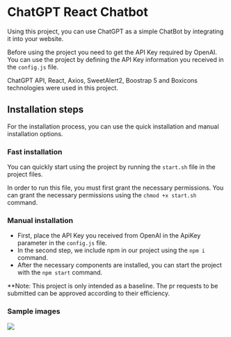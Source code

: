 # ChatGPT React Chatbot

Using this project, you can use ChatGPT as a simple ChatBot by integrating it into your website.

Before using the project you need to get the API Key required by OpenAI. You can use the project by defining the API Key information you received in the `config.js` file.

ChatGPT API, React, Axios, SweetAlert2, Boostrap 5 and Boxicons technologies were used in this project.

## Installation steps

For the installation process, you can use the quick installation and manual installation options.

### Fast installation

You can quickly start using the project by running the `start.sh` file in the project files.

In order to run this file, you must first grant the necessary permissions. You can grant the necessary permissions using the `chmod +x start.sh` command.

### Manual installation

- First, place the API Key you received from OpenAI in the ApiKey parameter in the `config.js` file.
- In the second step, we include npm in our project using the `npm i` command.
- After the necessary components are installed, you can start the project with the `npm start` command.

**Note: This project is only intended as a baseline. The pr requests to be submitted can be approved according to their efficiency.

### Sample images
<img src="https://i.ibb.co/m4zxkp7/Screenshot-2024-06-20-at-22-26-05.png">

